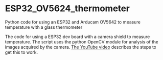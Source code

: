 # ESP32_OV5624_thermometer
Python code for using an ESP32 and Arducam OV5642 to measure temperature with a glass thermometer

The code for using a ESP32 dev board with a camera shield to measure temperature. The script uses the python OpenCV module for analysis of the images acquired by the camera. [The YouTube video](https://youtu.be/TBst0CGrtAo) describes the steps to get this to work.
